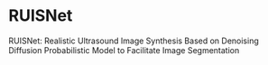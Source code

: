 # RUISNet
RUISNet: Realistic Ultrasound Image Synthesis Based on Denoising Diffusion Probabilistic Model to Facilitate Image Segmentation
